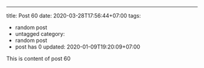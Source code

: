 ---
title: Post 60
date: 2020-03-28T17:56:44+07:00
tags:
  - random post
  - untagged
category:
  - random post
  - post has 0
updated: 2020-01-09T19:20:09+07:00

This is content of post 60